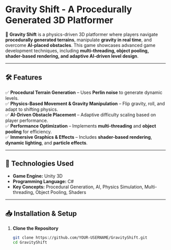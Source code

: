 # **Gravity Shift - A Procedurally Generated 3D Platformer**  
🚀 **Gravity Shift** is a physics-driven 3D platformer where players navigate **procedurally generated terrains**, manipulate **gravity in real time**, and overcome **AI-placed obstacles**. This game showcases advanced game development techniques, including **multi-threading, object pooling, shader-based rendering, and adaptive AI-driven level design**.  


---

## **🛠 Features**  
✅ **Procedural Terrain Generation** – Uses **Perlin noise** to generate dynamic levels.  
✅ **Physics-Based Movement & Gravity Manipulation** – Flip gravity, roll, and adapt to shifting physics.  
✅ **AI-Driven Obstacle Placement** – Adaptive difficulty scaling based on player performance.  
✅ **Performance Optimization** – Implements **multi-threading** and **object pooling** for efficiency.  
✅ **Immersive Graphics & Effects** – Includes **shader-based rendering**, **dynamic lighting**, and **particle effects**.  

---

## **📌 Technologies Used**  
- **Game Engine:** Unity 3D  
- **Programming Language:** C#  
- **Key Concepts:** Procedural Generation, AI, Physics Simulation, Multi-threading, Object Pooling, Shaders  

---

## **📥 Installation & Setup**  
1. **Clone the Repository**  
   ```sh
   git clone https://github.com/YOUR-USERNAME/GravityShift.git
   cd GravityShift
